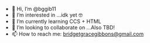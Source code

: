 - 👋 Hi, I’m @bggib11
- 👀 I’m interested in ...idk yet 🤓
- 🌱 I’m currently learning CCS + HTML
- 💞️ I’m looking to collaborate on ...Also TBD!
- 📫 How to reach me: bridgetgracegibbons@gmail.com

<!---
bggib11/bggib11 is a ✨ special ✨ repository because its `README.md` (this file) appears on your GitHub profile.
You can click the Preview link to take a look at your changes.
--->

